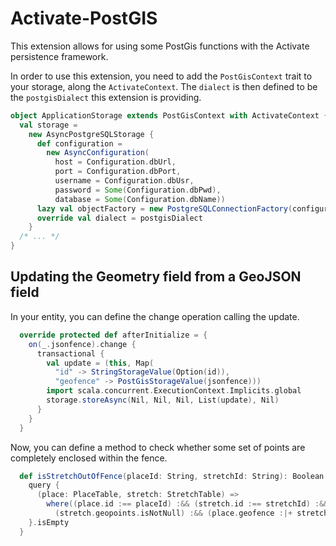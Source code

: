 # Activate-PostGIS
This extension allows for using some PostGis functions with the Activate persistence framework.

In order to use this extension, you need to add the ```PostGisContext``` trait to your storage, along the ```ActivateContext```.  The ```dialect``` is then defined to be the ```postgisDialect``` this extension is providing.
```scala
object ApplicationStorage extends PostGisContext with ActivateContext {
  val storage = 
    new AsyncPostgreSQLStorage {
      def configuration =
        new AsyncConfiguration(
          host = Configuration.dbUrl,
          port = Configuration.dbPort,
          username = Configuration.dbUsr,
          password = Some(Configuration.dbPwd),
          database = Some(Configuration.dbName))
      lazy val objectFactory = new PostgreSQLConnectionFactory(configuration)
      override val dialect = postgisDialect
    }
  /* ... */
}
```

## Updating the Geometry field from a GeoJSON field

In your entity, you can define the change operation calling the update.
```scala
  override protected def afterInitialize = {
    on(_.jsonfence).change {
      transactional {
        val update = (this, Map(
          "id" -> StringStorageValue(Option(id)),
          "geofence" -> PostGisStorageValue(jsonfence)))
        import scala.concurrent.ExecutionContext.Implicits.global
        storage.storeAsync(Nil, Nil, Nil, List(update), Nil)
      }
    }
  }
```

Now, you can define a method to check whether some set of points are completely enclosed within the fence.
```scala
  def isStretchOutOfFence(placeId: String, stretchId: String): Boolean = transactional {
    query {
      (place: PlaceTable, stretch: StretchTable) =>
        where((place.id :== placeId) :&& (stretch.id :== stretchId) :&&
          (stretch.geopoints.isNotNull) :&& (place.geofence :|+ stretch.geopoints)) select (place, stretch)
    }.isEmpty
  }
```
